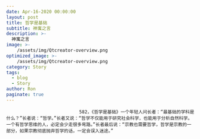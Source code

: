 ```yaml
---
date: Apr-16-2020 00:00:00
layout: post
title: 哲学是基础
subtitle: 神寓之言
description: >-
  神寓之言
image: >-
    /assets/img/Qtcreator-overview.png
optimized_image: >-
    /assets/img/Qtcreator-overview.png
category: Story
tags:
  - blog
  - Story
author: Ron
paginate: true
---
```


							　　582，《哲学是基础》一个年轻人问长者：“最基础的学科是什么？”长者说：“哲学。”长者又说：“哲学不仅能用于研究社会科学，也能用于分析自然科学。一个有哲学思维的人，必定会少走很多弯路。”长者最后说：“宗教也需要哲学，哲学是宗教的一部分，如果宗教彻底抛弃哲学的话，一定会误入迷途。”
							
							
						